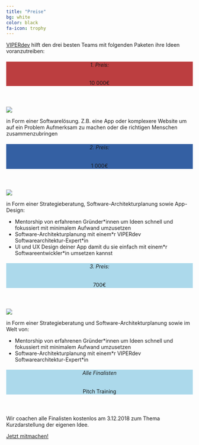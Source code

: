 ```yaml
---
title: "Preise"
bg: white
color: black
fa-icon: trophy
---
```

<div class="smalltextbox">
<p><a href="https://viperdev.io/">VIPERdev</a> hilft den drei besten Teams mit folgenden Paketen ihre Ideen voranzutreiben:</p>
</div>
<div class="pricebox">
  <header style="background-color: #bc3e40;"><h6>1. Preis:</h6><span>10 000€</span></header>
  <img src="/img/firstprize.png">
  <p> in Form einer Softwarelösung. Z.B. eine App oder komplexere Website um auf ein Problem Aufmerksam zu machen oder die richtigen Menschen zusammenzubringen</p>
</div>

<div class="pricebox">
  <header style="background-color: #3460a3;"><h6>2. Preis:</h6><span>1 000€</span></header>
  <img src="/img/secondprize.png">
  <p> in Form einer Strategieberatung, Software-Architekturplanung sowie App-Design:
  <ul class="a">
  <li> Mentorship von erfahrenen Gründer*innen um Ideen schnell und fokussiert mit minimalem Aufwand umzusetzen</li>
  <li> Software-Architekturplanung mit einem*r VIPERdev Softwarearchitektur-Expert*in</li>
  <li> UI und UX Design deiner App damit du sie einfach mit einem*r Softwareentwickler*in umsetzen kannst</li></ul></p>
</div>

<div class="pricebox">
  <header style="background-color: #ACD9EB;"><h6>3. Preis:</h6><span>700€</span></header>
  <img src="/img/thirdprize.png">
  <p> in Form einer Strategieberatung und Software-Architekturplanung sowie im Welt von:
  <ul class="a">
  <li> Mentorship von erfahrenen Gründer*innen um Ideen schnell und fokussiert mit minimalem Aufwand umzusetzen</li>
  <li>Software-Architekturplanung mit einem*r VIPERdev Softwarearchitektur-Expert*in</li></ul></p>
</div>

<div class="pricebox">
  <header style="background-color: #ACD9EB;"><h6>Alle Finalisten</h6><span>Pitch Training</span></header>
  <p>Wir coachen alle Finalisten kostenlos am 3.12.2018 zum Thema Kurzdarstellung der eigenen Idee.</p>
</div>

<div class="smalltextbox">
<a class="button" href="https://sils1.typeform.com/to/TsR3Vv" data-mode="popup" data-submit-close-delay="5" target="_blank">Jetzt mitmachen!</a> <script> (function() { var qs,js,q,s,d=document, gi=d.getElementById, ce=d.createElement, gt=d.getElementsByTagName, id="typef_orm_share", b="https://embed.typeform.com/"; if(!gi.call(d,id)){ js=ce.call(d,"script"); js.id=id; js.src=b+"embed.js"; q=gt.call(d,"script")[0]; q.parentNode.insertBefore(js,q) } })() </script>
</div>
